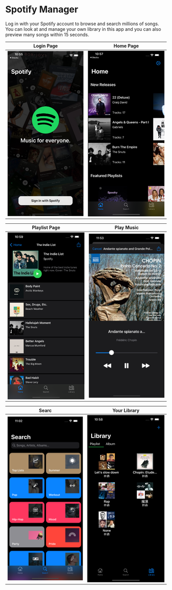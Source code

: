 # Spotify Manager
Log in with your Spotify account to browse and search millions of songs. You can look at and manage your own library in this app and you can also preview many songs within 15 seconds.

Login Page             |  Home Page
:-------------------------:|:-------------------------:
![](screenshots/Login.png) | ![](screenshots/Home.png)

Playlist Page             |  Play Music
:-------------------------:|:-------------------------:
![](screenshots/Playlist.png) | ![](screenshots/play.png)

Searc             |  Your Library
:-------------------------:|:-------------------------:
![](screenshots/Search.png) | ![](screenshots/Library.png)
